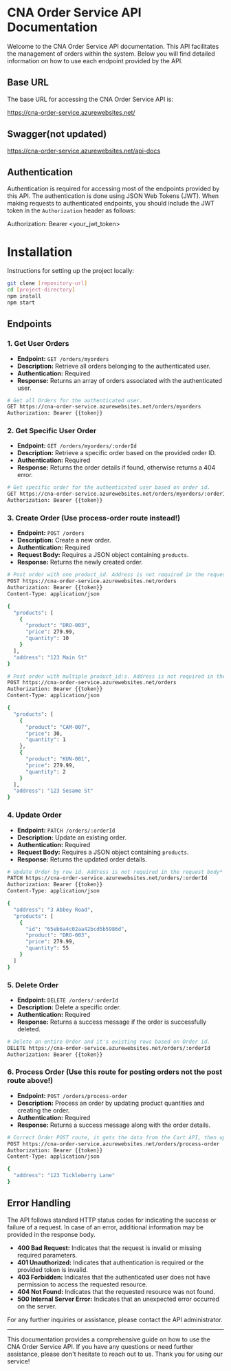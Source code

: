# CNA Order Service API Documentation

Welcome to the CNA Order Service API documentation. This API facilitates the management of orders within the system. Below you will find detailed information on how to use each endpoint provided by the API.

## Base URL

The base URL for accessing the CNA Order Service API is:

https://cna-order-service.azurewebsites.net/

## Swagger(not updated)

https://cna-order-service.azurewebsites.net/api-docs


## Authentication

Authentication is required for accessing most of the endpoints provided by this API. The authentication is done using JSON Web Tokens (JWT). When making requests to authenticated endpoints, you should include the JWT token in the `Authorization` header as follows:

Authorization: Bearer <your_jwt_token>


# Installation

Instructions for setting up the project locally:

```bash
git clone [repository-url]
cd [project-directory]
npm install
npm start
```


## Endpoints

### 1. Get User Orders

- **Endpoint:** `GET /orders/myorders`
- **Description:** Retrieve all orders belonging to the authenticated user.
- **Authentication:** Required
- **Response:** Returns an array of orders associated with the authenticated user.

```bash
# Get all Orders for the authenticated user.
GET https://cna-order-service.azurewebsites.net/orders/myorders
Authorization: Bearer {{token}}
```

### 2. Get Specific User Order

- **Endpoint:** `GET /orders/myorders/:orderId`
- **Description:** Retrieve a specific order based on the provided order ID.
- **Authentication:** Required
- **Response:** Returns the order details if found, otherwise returns a 404 error.

```bash
# Get specific order for the authenticated user based on order id.
GET https://cna-order-service.azurewebsites.net/orders/myorders/:orderId
Authorization: Bearer {{token}}
```

### 3. Create Order (Use process-order route instead!)

- **Endpoint:** `POST /orders`
- **Description:** Create a new order.
- **Authentication:** Required
- **Request Body:** Requires a JSON object containing `products`.
- **Response:** Returns the newly created order.

```bash
# Post order with one product_id. Address is not required in the request body*
POST https://cna-order-service.azurewebsites.net/orders
Authorization: Bearer {{token}}
Content-Type: application/json

{
  "products": [
    {
      "product": "DRO-003",
      "price": 279.99,
      "quantity": 10
    }
  ],
  "address": "123 Main St"
}
```

```bash
# Post order with multiple product_id:s. Address is not required in the request body*
POST https://cna-order-service.azurewebsites.net/orders
Authorization: Bearer {{token}}
Content-Type: application/json

{
  "products": [
    {
      "product": "CAM-007",
      "price": 30,
      "quantity": 1
    },
    {
      "product": "KUN-001",
      "price": 279.99,
      "quantity": 2
    }
  ],
  "address": "123 Sesame St"
}
```

### 4. Update Order

- **Endpoint:** `PATCH /orders/:orderId`
- **Description:** Update an existing order.
- **Authentication:** Required
- **Request Body:** Requires a JSON object containing `products`.
- **Response:** Returns the updated order details.

```bash
# Update Order by row id. Address is not required in the request body*
PATCH https://cna-order-service.azurewebsites.net/orders/:orderId
Authorization: Bearer {{token}}
Content-Type: application/json

{
  "address": "3 Abbey Road",
  "products": [
    {
      "id": "65eb6a4c02aa42bcd5b5986d",
      "product": "DRO-003",
      "price": 279.99,
      "quantity": 55
    }
  ]
}
```

### 5. Delete Order

- **Endpoint:** `DELETE /orders/:orderId`
- **Description:** Delete a specific order.
- **Authentication:** Required
- **Response:** Returns a success message if the order is successfully deleted.

```bash
# Delete an entire Order and it's existing rows based on Order id.
DELETE https://cna-order-service.azurewebsites.net/orders/:orderId
Authorization: Bearer {{token}}
```

### 6. Process Order (Use this route for posting orders not the post route above!)

- **Endpoint:** `POST /orders/process-order`
- **Description:** Process an order by updating product quantities and creating the order.
- **Authentication:** Required
- **Response:** Returns a success message along with the order details.

```bash
# Correct Order POST route, it gets the data from the Cart API, then updates the product Quantity in Product API, creates the Order and deletes the current Cart. Additionally, the data is required to be in the correct format in the Cart API. If the product_id is wrong in the cart then this route will not work accordingly. Address is not required in the request body*
POST https://cna-order-service.azurewebsites.net/orders/process-order
Authorization: Bearer {{token}}
Content-Type: application/json

{
  "address": "123 Tickleberry Lane"
}
```

## Error Handling

The API follows standard HTTP status codes for indicating the success or failure of a request. In case of an error, additional information may be provided in the response body.

- **400 Bad Request:** Indicates that the request is invalid or missing required parameters.
- **401 Unauthorized:** Indicates that authentication is required or the provided token is invalid.
- **403 Forbidden:** Indicates that the authenticated user does not have permission to access the requested resource.
- **404 Not Found:** Indicates that the requested resource was not found.
- **500 Internal Server Error:** Indicates that an unexpected error occurred on the server.

For any further inquiries or assistance, please contact the API administrator.

---

This documentation provides a comprehensive guide on how to use the CNA Order Service API. If you have any questions or need further assistance, please don't hesitate to reach out to us. Thank you for using our service!

